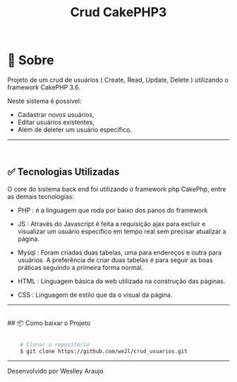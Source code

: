 <h1 align='center' >  Crud CakePHP3 </h1> 

<br>

# 📃 Sobre

Projeto de um crud de usuários ( Create, Read, Update, Delete ) utilizando o framework CakePHP 3.6.

Neste sistema é possível: 
- Cadastrar novos usuários,
- Editar usuários existentes,
- Além de deleter um usuário específico. 
***
<br>

## ✅ Tecnologias Utilizadas


O core do sistema back end foi utilizando o framework php CakePhp, entre as demais tecnologias: 

- PHP : é a linguagem que roda por baixo dos panos do framework

- JS : Através do Javascript é feita a requisição ajax para excluir e visualizar um usuário específico em tempo real sem precisar atualizar a página.

- Mysql : Foram criadas duas tabelas, uma para endereços e outra para usuários. A preferência de criar duas tabelas é para seguir as boas práticas seguindo a primeira forma normal. 

- HTML : Linguagem básica da web utilizada na construção das páginas.

- CSS : Linguagem de estilo que da o visual da página.
***
<br>
## 📦 Como baixar o Projeto

<br>

```bash

    # Clonar o repositório
    $ git clone https://github.com/we2l/crud_usuarios.git

```
---
Desenvolvido por Weslley Araujo 